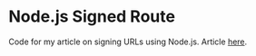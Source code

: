 # Node.js Signed Route
Code for my article on signing URLs using Node.js. Article [here](https://www.freecodecamp.org/news/p/2e962cd9-c2cf-4422-aa09-153718375172/).
